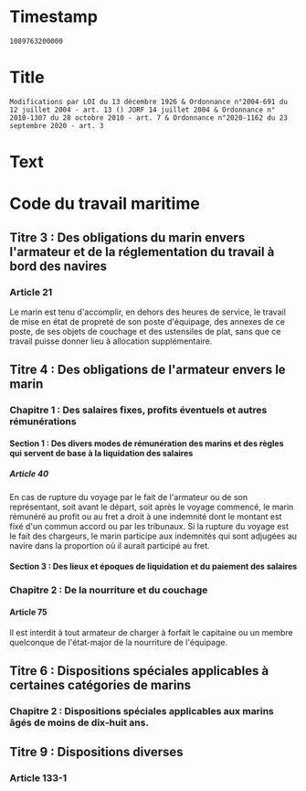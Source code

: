 # Timestamp
```
1089763200000
```

# Title
```
Modifications par LOI du 13 décembre 1926 & Ordonnance n°2004-691 du 12 juillet 2004 - art. 13 () JORF 14 juillet 2004 & Ordonnance n° 2010-1307 du 28 octobre 2010 - art. 7 & Ordonnance n°2020-1162 du 23 septembre 2020 - art. 3
```

# Text
# Code du travail maritime
## Titre 3 : Des obligations du marin envers l'armateur et de la réglementation du travail à bord des navires
### Article 21
   Le marin est tenu d'accomplir, en dehors des heures de service, le travail de mise en état de propreté de son poste d'équipage, des annexes de ce poste, de ses objets de couchage et des ustensiles de plat, sans que ce travail puisse donner lieu à allocation supplémentaire.


## Titre 4 : Des obligations de l'armateur envers le marin
### Chapitre 1 : Des salaires fixes, profits éventuels et autres rémunérations
#### Section 1 : Des divers modes de rémunération des marins et des règles qui servent de base à la liquidation des salaires
##### Article 40
   En cas de rupture du voyage par le fait de l'armateur ou de son représentant, soit avant le départ, soit après le voyage commencé, le marin rémunéré au profit ou au fret a droit à une indemnité dont le montant est fixé d'un commun accord ou par les tribunaux.    Si la rupture du voyage est le fait des chargeurs, le marin participe aux indemnités qui sont adjugées au navire dans la proportion où il aurait participé au fret.


#### Section 3 : Des lieux et époques de liquidation et du paiement des salaires
### Chapitre 2 : De la nourriture et du couchage
#### Article 75
   Il est interdit à tout armateur de charger à forfait le capitaine ou un membre quelconque de l'état-major de la nourriture de l'équipage.


## Titre 6 : Dispositions spéciales applicables à certaines catégories de marins
### Chapitre 2 : Dispositions spéciales applicables aux marins âgés de moins de dix-huit ans.
## Titre 9 : Dispositions diverses
### Article 133-1
<TODO>